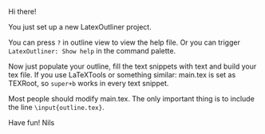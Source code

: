 

Hi there!

You just set up a new LatexOutliner project.

You can press `?` in outline view to view the help file.
Or you can trigger `LatexOutliner: Show help` in the command palette.

Now just populate your outline, fill the text snippets with text and build your tex file.
If you use LaTeXTools or something similar: main.tex is set as TEXRoot, so `super+b` works in every text snippet.

Most people should modify main.tex. The only important thing is to include the line `\input{outline.tex}`.

Have fun!
Nils
